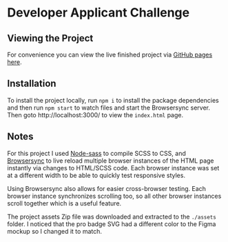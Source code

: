 # Developer Applicant Challenge

## Viewing the Project

For convenience you  can view the live finished project via [GitHub pages here](https://dgwyer.github.io/html-developer-challenge-gwyer/).
## Installation

To install the project locally, run `npm i` to install the package dependencies and then run `npm start` to watch files and start the Browsersync server. Then goto http://localhost:3000/ to view the `index.html` page.
## Notes

For this project I used [Node-sass](https://www.npmjs.com/package/node-sass) to compile SCSS to CSS, and [Browsersync](https://www.npmjs.com/package/browser-sync) to live reload multiple browser instances of the HTML page instantly via changes to HTML/SCSS code. Each browser instance was set at a different width to be able to quickly test responsive styles.

Using Browsersync also allows for easier cross-browser testing. Each browser instance synchronizes scrolling too, so all other browser instances scroll together which is a useful feature.

The project assets Zip file was downloaded and extracted to the `./assets` folder. I noticed that the pro badge SVG had a different color to the Figma mockup so I changed it to match.